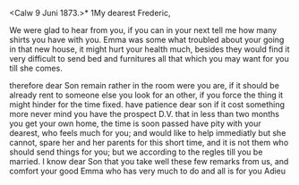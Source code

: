  <Calw 9 Juni 1873.>*
1My dearest Frederic,

We were glad to hear from you, if you can in your next tell me how many shirts you have with you. Emma was some what troubled about your going in that new house, it might hurt your health much, besides they would find it very difficult to send bed and furnitures all that which you may want for you till she comes.

therefore dear Son remain rather in the room were you are, if it should be already rent to someone else you look for an other, if you force the thing it might hinder for the time fixed. have patience dear son if it cost something more never mind you have the prospect D.V. that in less than two months you get your own home, the time is soon passed have pity with your dearest, who feels much for you; and would like to help immediatly but she cannot, spare her and her parents for this short time, and it is not them who should send things for you; but we according to the regles till you be married. I know dear Son that you take well these few remarks from us, and comfort your good Emma who has very much to do and all is for you  Adieu
